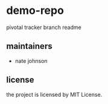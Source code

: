 # demo-repo

pivotal tracker branch readme

## maintainers

+ nate johnson

## license

the project is licensed by MIT License.
